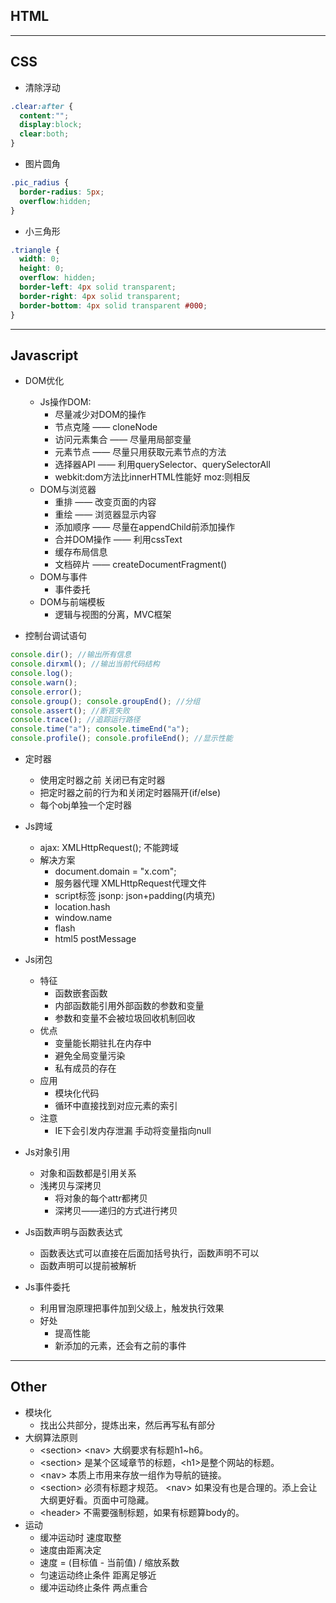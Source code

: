 ## HTML
---
## CSS
* 清除浮动
```css
.clear:after {
  content:"";
  display:block;
  clear:both;
}
```

* 图片圆角
```css
.pic_radius {
  border-radius: 5px;
  overflow:hidden;
}
```
* 小三角形
```css
.triangle {
  width: 0;
  height: 0;
  overflow: hidden;
  border-left: 4px solid transparent;
  border-right: 4px solid transparent;
  border-bottom: 4px solid transparent #000;
}
```
---
## Javascript
* DOM优化
  * Js操作DOM:
    * 尽量减少对DOM的操作
    * 节点克隆 —— cloneNode
    * 访问元素集合 —— 尽量用局部变量
    * 元素节点 —— 尽量只用获取元素节点的方法
    * 选择器API —— 利用querySelector、querySelectorAll
    * webkit:dom方法比innerHTML性能好 moz:则相反
  * DOM与浏览器
    * 重排 —— 改变页面的内容
    * 重绘 —— 浏览器显示内容
    * 添加顺序 —— 尽量在appendChild前添加操作
    * 合并DOM操作 —— 利用cssText
    * 缓存布局信息
    * 文档碎片 —— createDocumentFragment()
  * DOM与事件
    * 事件委托
  * DOM与前端模板
    * 逻辑与视图的分离，MVC框架

* 控制台调试语句
```javascript
console.dir(); //输出所有信息
console.dirxml(); //输出当前代码结构
console.log();
console.warn();
console.error();
console.group(); console.groupEnd(); //分组
console.assert(); //断言失败
console.trace(); //追踪运行路径
console.time("a"); console.timeEnd("a");
console.profile(); console.profileEnd(); //显示性能
```
* 定时器
    * 使用定时器之前 关闭已有定时器
    * 把定时器之前的行为和关闭定时器隔开(if/else)
    * 每个obj单独一个定时器

* Js跨域
  * ajax: XMLHttpRequest(); 不能跨域
  * 解决方案
    * document.domain = "x.com";
    * 服务器代理 XMLHttpRequest代理文件
    * script标签 jsonp: json+padding(内填充)
    * location.hash
    * window.name
    * flash
    * html5 postMessage

* Js闭包
  * 特征
    * 函数嵌套函数
    * 内部函数能引用外部函数的参数和变量
    * 参数和变量不会被垃圾回收机制回收
  * 优点
    * 变量能长期驻扎在内存中
    * 避免全局变量污染
    * 私有成员的存在
  * 应用
    * 模块化代码
    * 循环中直接找到对应元素的索引
  * 注意
    * IE下会引发内存泄漏 手动将变量指向null

* Js对象引用
  * 对象和函数都是引用关系
  * 浅拷贝与深拷贝
    * 将对象的每个attr都拷贝
    * 深拷贝——递归的方式进行拷贝
* Js函数声明与函数表达式
  * 函数表达式可以直接在后面加括号执行，函数声明不可以
  * 函数声明可以提前被解析
* Js事件委托
  * 利用冒泡原理把事件加到父级上，触发执行效果
  * 好处
    * 提高性能
    * 新添加的元素，还会有之前的事件
---

## Other
* 模块化
  * 找出公共部分，提炼出来，然后再写私有部分
* 大纲算法原则
  * &lt;section&gt; &lt;nav&gt;  大纲要求有标题h1~h6。
  * &lt;section&gt; 是某个区域章节的标题，&lt;h1&gt;是整个网站的标题。
  * &lt;nav&gt; 本质上市用来存放一组作为导航的链接。
  * &lt;section&gt; 必须有标题才规范。 &lt;nav&gt; 如果没有也是合理的。添上会让大纲更好看。页面中可隐藏。
  * &lt;header&gt; 不需要强制标题，如果有标题算body的。
* 运动
  * 缓冲运动时 速度取整  
  * 速度由距离决定
  * 速度 = (目标值 - 当前值) / 缩放系数
  * 匀速运动终止条件 距离足够近
  * 缓冲运动终止条件 两点重合
<pre></pre>
